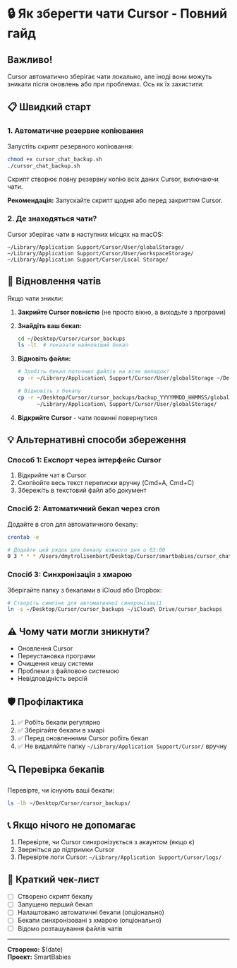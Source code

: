 # 🔒 Як зберегти чати Cursor - Повний гайд

## Важливо!

Cursor автоматично зберігає чати локально, але іноді вони можуть зникати після оновлень або при проблемах. Ось як їх захистити:

## 📋 Швидкий старт

### 1. Автоматичне резервне копіювання

Запустіть скрипт резервного копіювання:

```bash
chmod +x cursor_chat_backup.sh
./cursor_chat_backup.sh
```

Скрипт створює повну резервну копію всіх даних Cursor, включаючи чати.

**Рекомендація:** Запускайте скрипт щодня або перед закриттям Cursor.

### 2. Де знаходяться чати?

Cursor зберігає чати в наступних місцях на macOS:

```
~/Library/Application Support/Cursor/User/globalStorage/
~/Library/Application Support/Cursor/User/workspaceStorage/
~/Library/Application Support/Cursor/Local Storage/
```

## 🔄 Відновлення чатів

Якщо чати зникли:

1. **Закрийте Cursor повністю** (не просто вікно, а виходьте з програми)

2. **Знайдіть ваш бекап:**
   ```bash
   cd ~/Desktop/Cursor/cursor_backups
   ls -lt  # показати найновіший бекап
   ```

3. **Відновіть файли:**
   ```bash
   # Зробіть бекап поточних файлів на всяк випадок!
   cp -r ~/Library/Application\ Support/Cursor/User/globalStorage ~/Desktop/cursor_current_backup
   
   # Відновіть з бекапу
   cp -r ~/Desktop/Cursor/cursor_backups/backup_YYYYMMDD_HHMMSS/globalStorage/* \
         ~/Library/Application\ Support/Cursor/User/globalStorage/
   ```

4. **Відкрийте Cursor** - чати повинні повернутися

## 💡 Альтернативні способи збереження

### Способ 1: Експорт через інтерфейс Cursor

1. Відкрийте чат в Cursor
2. Скопіюйте весь текст переписки вручну (Cmd+A, Cmd+C)
3. Збережіть в текстовий файл або документ

### Спосіб 2: Автоматичний бекап через cron

Додайте в cron для автоматичного бекапу:

```bash
crontab -e

# Додайте цей рядок для бекапу кожного дня о 03:00
0 3 * * * /Users/dmytrolisenbart/Desktop/Cursor/smartbabies/cursor_chat_backup.sh >> ~/cursor_backup.log 2>&1
```

### Спосіб 3: Синхронізація з хмарою

Зберігайте папку з бекапами в iCloud або Dropbox:

```bash
# Створіть симлінк для автоматичної синхронізації
ln -s ~/Desktop/Cursor/cursor_backups ~/iCloud\ Drive/cursor_backups
```

## ⚠️ Чому чати могли зникнути?

- Оновлення Cursor
- Переустановка програми
- Очищення кешу системи
- Проблеми з файловою системою
- Невідповідність версій

## 🛡️ Профілактика

1. ✅ Робіть бекапи регулярно
2. ✅ Зберігайте бекапи в хмарі
3. ✅ Перед оновленнями Cursor робіть бекап
4. ✅ Не видаляйте папку `~/Library/Application Support/Cursor/` вручну

## 🔍 Перевірка бекапів

Перевірте, чи існують ваші бекапи:

```bash
ls -lh ~/Desktop/Cursor/cursor_backups/
```

## 📞 Якщо нічого не допомагає

1. Перевірте, чи Cursor синхронізується з акаунтом (якщо є)
2. Зверніться до підтримки Cursor
3. Перевірте логи Cursor: `~/Library/Application Support/Cursor/logs/`

## 🎯 Краткий чек-лист

- [ ] Створено скрипт бекапу
- [ ] Запущено перший бекап
- [ ] Налаштовано автоматичні бекапи (опціонально)
- [ ] Бекапи синхронізовані з хмарою (опціонально)
- [ ] Відомо розташування файлів чатів

---

**Створено:** $(date)  
**Проект:** SmartBabies


